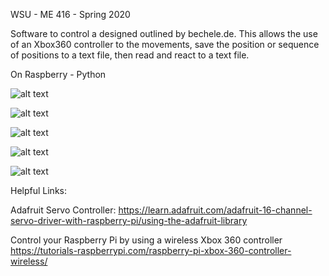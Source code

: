   
WSU - ME 416 - Spring 2020

Software to control a designed outlined by bechele.de. 
This allows the use of an Xbox360 controller to the movements, save the position or sequence of positions to a text file, then read and react to a text file.

On Raspberry - Python

![alt text](https://photos.app.goo.gl/Usm5GYE4x1BUAbNR6 "Video")

![alt text](https://photos.google.com/photo/AF1QipNKCOlW63NCF2-pPGXLx5ASZDCTXfb-b-1Czzdl "Image")

![alt text](https://photos.google.com/photo/AF1QipM2K8EblXKasDNqdn2EpFcC5AICl1lnouJ-6Dck "Image")

![alt text](https://photos.google.com/photo/AF1QipMnj0JLYOb8js5eL0XGgMGc628eKw4dTjkn_AIM "Image")

![alt text](https://photos.google.com/photo/AF1QipM817ArRBrfUDhFQOLVGem3UhO8xqb2koStZ9JZ "Full System")

Helpful Links: 

Adafruit Servo Controller:
https://learn.adafruit.com/adafruit-16-channel-servo-driver-with-raspberry-pi/using-the-adafruit-library

Control your Raspberry Pi by using a wireless Xbox 360 controller
https://tutorials-raspberrypi.com/raspberry-pi-xbox-360-controller-wireless/

